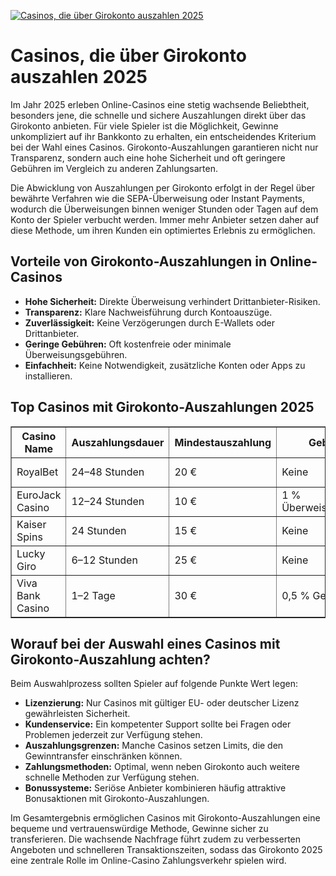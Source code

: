 [![Casinos, die über Girokonto auszahlen 2025](https://123-caf.pages.dev/gitsignup.png)](https://vrmoo.ru/Bt82HjjY)

<h1>Casinos, die über Girokonto auszahlen 2025</h1>  <p>Im Jahr 2025 erleben Online-Casinos eine stetig wachsende Beliebtheit, besonders jene, die schnelle und sichere Auszahlungen direkt über das Girokonto anbieten. Für viele Spieler ist die Möglichkeit, Gewinne unkompliziert auf ihr Bankkonto zu erhalten, ein entscheidendes Kriterium bei der Wahl eines Casinos. Girokonto-Auszahlungen garantieren nicht nur Transparenz, sondern auch eine hohe Sicherheit und oft geringere Gebühren im Vergleich zu anderen Zahlungsarten.</p>  <p>Die Abwicklung von Auszahlungen per Girokonto erfolgt in der Regel über bewährte Verfahren wie die SEPA-Überweisung oder Instant Payments, wodurch die Überweisungen binnen weniger Stunden oder Tagen auf dem Konto der Spieler verbucht werden. Immer mehr Anbieter setzen daher auf diese Methode, um ihren Kunden ein optimiertes Erlebnis zu ermöglichen.</p>  <h2>Vorteile von Girokonto-Auszahlungen in Online-Casinos</h2> <ul>   <li><strong>Hohe Sicherheit:</strong> Direkte Überweisung verhindert Drittanbieter-Risiken.</li>   <li><strong>Transparenz:</strong> Klare Nachweisführung durch Kontoauszüge.</li>   <li><strong>Zuverlässigkeit:</strong> Keine Verzögerungen durch E-Wallets oder Drittanbieter.</li>   <li><strong>Geringe Gebühren:</strong> Oft kostenfreie oder minimale Überweisungsgebühren.</li>   <li><strong>Einfachheit:</strong> Keine Notwendigkeit, zusätzliche Konten oder Apps zu installieren.</li> </ul>  <h2>Top Casinos mit Girokonto-Auszahlungen 2025</h2> <table border="1" cellpadding="8" cellspacing="0">   <thead>     <tr>       <th>Casino Name</th>       <th>Auszahlungsdauer</th>       <th>Mindestauszahlung</th>       <th>Gebühren</th>       <th>Zahlungsmethoden</th>     </tr>   </thead>   <tbody>     <tr>       <td>RoyalBet</td>       <td>24–48 Stunden</td>       <td>20 €</td>       <td>Keine</td>       <td>SEPA, Instant Payment</td>     </tr>     <tr>       <td>EuroJack Casino</td>       <td>12–24 Stunden</td>       <td>10 €</td>       <td>1 % Überweisungsgebühr</td>       <td>SEPA, Trustly</td>     </tr>     <tr>       <td>Kaiser Spins</td>       <td>24 Stunden</td>       <td>15 €</td>       <td>Keine</td>       <td>SEPA, Giropay</td>     </tr>     <tr>       <td>Lucky Giro</td>       <td>6–12 Stunden</td>       <td>25 €</td>       <td>Keine</td>       <td>Instant Payment, SEPA</td>     </tr>     <tr>       <td>Viva Bank Casino</td>       <td>1–2 Tage</td>       <td>30 €</td>       <td>0,5 % Gebühren</td>       <td>SEPA, Paydirekt</td>     </tr>   </tbody> </table>  <h2>Worauf bei der Auswahl eines Casinos mit Girokonto-Auszahlung achten?</h2> <p>Beim Auswahlprozess sollten Spieler auf folgende Punkte Wert legen:</p> <ul>   <li><strong>Lizenzierung:</strong> Nur Casinos mit gültiger EU- oder deutscher Lizenz gewährleisten Sicherheit.</li>   <li><strong>Kundenservice:</strong> Ein kompetenter Support sollte bei Fragen oder Problemen jederzeit zur Verfügung stehen.</li>   <li><strong>Auszahlungsgrenzen:</strong> Manche Casinos setzen Limits, die den Gewinntransfer einschränken können.</li>   <li><strong>Zahlungsmethoden:</strong> Optimal, wenn neben Girokonto auch weitere schnelle Methoden zur Verfügung stehen.</li>   <li><strong>Bonussysteme:</strong> Seriöse Anbieter kombinieren häufig attraktive Bonusaktionen mit Girokonto-Auszahlungen.</li> </ul>  <p>Im Gesamtergebnis ermöglichen Casinos mit Girokonto-Auszahlungen eine bequeme und vertrauenswürdige Methode, Gewinne sicher zu transferieren. Die wachsende Nachfrage führt zudem zu verbesserten Angeboten und schnelleren Transaktionszeiten, sodass das Girokonto 2025 eine zentrale Rolle im Online-Casino Zahlungsverkehr spielen wird.</p>
